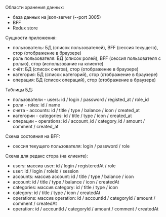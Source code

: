 Области хранения данных:

-   база данных на json-server (--port 3005)
-   BFF
-   Redux store

Сущности приложения:

-   пользователь: БД (список пользователей), BFF (сессия текущего), стор (отображение в браузере)
-   роль пользователя: БД (список ролей), BFF (сессия пользователя с ролью), стор (использование на клиенте)
-   счёт: БД (список счетов), стор (отображение в браузере)
-   категория: БД (список категорий), стор (отображение в браузере)
-   операция: БД (список операций), стор (отображение в браузере)

Таблицы БД:

-   пользователи - users: id / login / password / registed_at / role_id
-   роли - roles: id / name
-   счета - accounts: id / title / type / balance / icon / created_at
-   категории - categories: id / title / type / icon / created_at
-   операции - operations: id / account_id / category_id / amount / comment / created_at

Схема состояния на BFF:

-   сессия текущего пользователя: login / password / role

Схема для редакс стора (на клиенте):

-   users: массив user: id / login / registeredAt / role
-   user: id / login / roleId / session
-   accounts: массив account: id / title / type / balance / icon
-   account: id / title / type / balance / icon / createdAt
-   categories: массив category: id / title / type / icon
-   category: id / title / type / icon / createdAt
-   operations: массив operation: id / accountId / categoryId / amount / comment / createdAt
-   operation: id / accountId / categoryId / amount / comment / createdAt
